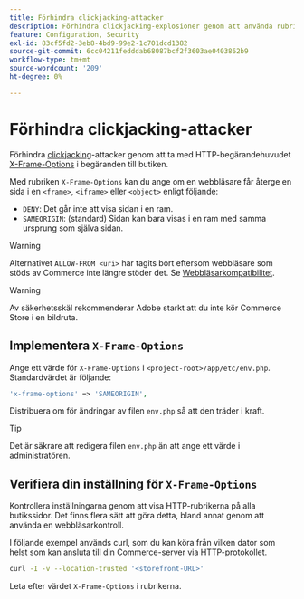 ```yaml
---
title: Förhindra clickjacking-attacker
description: Förhindra clickjacking-explosioner genom att använda rubriken "X-Frame-Options" för att styra sidåtergivningen.
feature: Configuration, Security
exl-id: 83cf5fd2-3eb8-4bd9-99e2-1c701dcd1382
source-git-commit: 6cc04211fedddab68087bcf2f3603ae0403862b9
workflow-type: tm+mt
source-wordcount: '209'
ht-degree: 0%

---
```


# Förhindra clickjacking-attacker

Förhindra [clickjacking](https://owasp.org/www-community/attacks/Clickjacking)-attacker genom att ta med HTTP-begärandehuvudet [X-Frame-Options](https://datatracker.ietf.org/doc/html/rfc7034) i begäranden till butiken.

Med rubriken `X-Frame-Options` kan du ange om en webbläsare får återge en sida i en `<frame>`, `<iframe>` eller `<object>` enligt följande:

- `DENY`: Det går inte att visa sidan i en ram.
- `SAMEORIGIN`: (standard) Sidan kan bara visas i en ram med samma ursprung som själva sidan.

>[!WARNING]
>
>Alternativet `ALLOW-FROM <uri>` har tagits bort eftersom webbläsare som stöds av Commerce inte längre stöder det. Se [Webbläsarkompatibilitet](https://developer.mozilla.org/en-US/docs/Web/HTTP/Headers/X-Frame-Options#browser_compatibility).

>[!WARNING]
>
>Av säkerhetsskäl rekommenderar Adobe starkt att du inte kör Commerce Store i en bildruta.

## Implementera `X-Frame-Options`

Ange ett värde för `X-Frame-Options` i `<project-root>/app/etc/env.php`. Standardvärdet är följande:

```php
'x-frame-options' => 'SAMEORIGIN',
```

Distribuera om för ändringar av filen `env.php` så att den träder i kraft.

>[!TIP]
>
>Det är säkrare att redigera filen `env.php` än att ange ett värde i administratören.

## Verifiera din inställning för `X-Frame-Options`

Kontrollera inställningarna genom att visa HTTP-rubrikerna på alla butikssidor. Det finns flera sätt att göra detta, bland annat genom att använda en webbläsarkontroll.

I följande exempel används curl, som du kan köra från vilken dator som helst som kan ansluta till din Commerce-server via HTTP-protokollet.

```bash
curl -I -v --location-trusted '<storefront-URL>'
```

Leta efter värdet `X-Frame-Options` i rubrikerna.
